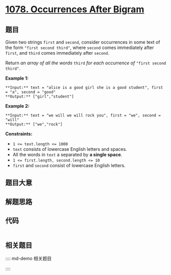 # [1078. Occurrences After Bigram](https://leetcode.com/problems/occurrences-after-bigram)

## 题目

Given two strings `first` and `second`, consider occurrences in some text of
the form `"first second third"`, where `second` comes immediately after
`first`, and `third` comes immediately after `second`.

Return _an array of all the words_ `third` _for each occurrence of_ `"first
second third"`.



**Example 1:**

    
    
    **Input:** text = "alice is a good girl she is a good student", first = "a", second = "good"
    **Output:** ["girl","student"]
    

**Example 2:**

    
    
    **Input:** text = "we will we will rock you", first = "we", second = "will"
    **Output:** ["we","rock"]
    



**Constraints:**

  * `1 <= text.length <= 1000`
  * `text` consists of lowercase English letters and spaces.
  * All the words in `text` a separated by **a single space**.
  * `1 <= first.length, second.length <= 10`
  * `first` and `second` consist of lowercase English letters.


## 题目大意

## 解题思路

## 代码

```javascript

```

## 相关题目

:::: md-demo 相关题目

::::
